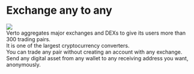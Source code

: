 # Exchange any to any
![](https://pbs.twimg.com/media/EfN647kX0AAVLcR?format=png&name=900x900)  
Verto aggregates major exchanges and DEXs to give its users more than 300 trading pairs.   
It is one of the largest cryptocurrency converters.   
You can trade any pair without creating an account with any exchange. Send any digital asset from any wallet to any receiving address you want, anonymously.
